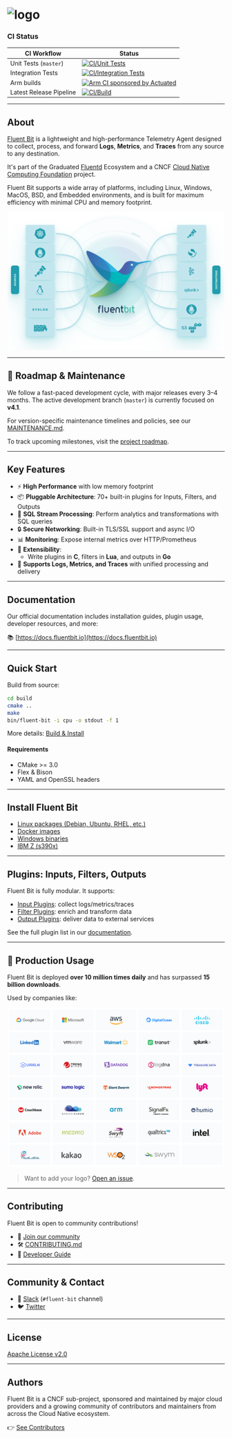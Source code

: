 # ![logo](fluentbit_logo.png)

### CI Status

| CI Workflow             | Status                                                                                                                                                     |
|-------------------------|-------------------------------------------------------------------------------------------------------------------------------------------------------------|
| Unit Tests (`master`)   | [![CI/Unit Tests](https://github.com/fluent/fluent-bit/actions/workflows/unit-tests.yaml/badge.svg?branch=master)](https://github.com/fluent/fluent-bit/actions/workflows/unit-tests.yaml) |
| Integration Tests       | [![CI/Integration Tests](https://github.com/fluent/fluent-bit/actions/workflows/master-integration-test.yaml/badge.svg)](https://github.com/fluent/fluent-bit/actions/workflows/master-integration-test.yaml) |
| Arm builds              | <a href="https://actuated.dev/"><img alt="Arm CI sponsored by Actuated" src="https://docs.actuated.dev/images/actuated-badge.png" width="120px"></img></a> |
| Latest Release Pipeline | [![CI/Build](https://github.com/fluent/fluent-bit/actions/workflows/staging-release.yaml/badge.svg)](https://github.com/fluent/fluent-bit/actions/workflows/staging-release.yaml) |

---

## About

[Fluent Bit](https://fluentbit.io) is a lightweight and high-performance Telemetry Agent designed to collect, process, and forward **Logs**, **Metrics**, and **Traces** from any source to any destination.

It's part of the Graduated [Fluentd](https://fluentd.org) Ecosystem and a CNCF [Cloud Native Computing Foundation](https://cncf.io) project.

Fluent Bit supports a wide array of platforms, including Linux, Windows, MacOS, BSD, and Embedded environments, and is built for maximum efficiency with minimal CPU and memory footprint.

![](documentation/fluentbit_ecosystem.png)

---

## 📌 Roadmap & Maintenance

We follow a fast-paced development cycle, with major releases every 3–4 months.
The active development branch (`master`) is currently focused on **v4.1**.

For version-specific maintenance timelines and policies, see our [MAINTENANCE.md](https://github.com/fluent/fluent-bit/blob/master/MAINTENANCE.md).

To track upcoming milestones, visit the [project roadmap](https://github.com/fluent/fluent-bit/wiki/Roadmap).

---

## Key Features

- ⚡ **High Performance** with low memory footprint
- 📦 **Pluggable Architecture**: 70+ built-in plugins for Inputs, Filters, and Outputs
- 🧠 **SQL Stream Processing**: Perform analytics and transformations with SQL queries
- 🔒 **Secure Networking**: Built-in TLS/SSL support and async I/O
- 📊 **Monitoring**: Expose internal metrics over HTTP/Prometheus
- 🧩 **Extensibility**:
  - Write plugins in **C**, filters in **Lua**, and outputs in **Go**
- 🔌 **Supports Logs, Metrics, and Traces** with unified processing and delivery

---

## Documentation

Our official documentation includes installation guides, plugin usage, developer resources, and more:

📚 [https://docs.fluentbit.io](https://docs.fluentbit.io)

---

## Quick Start

Build from source:

```bash
cd build
cmake ..
make
bin/fluent-bit -i cpu -o stdout -f 1
```

More details: [Build & Install](https://docs.fluentbit.io/manual/installation/sources/build-and-install)

#### Requirements

- CMake >= 3.0
- Flex & Bison
- YAML and OpenSSL headers

---

## Install Fluent Bit

- [Linux packages (Debian, Ubuntu, RHEL, etc.)](https://docs.fluentbit.io/manual/installation/linux)
- [Docker images](https://docs.fluentbit.io/manual/installation/docker)
- [Windows binaries](https://docs.fluentbit.io/manual/installation/windows)
- [IBM Z (s390x)](https://docs.fluentbit.io/manual/installation/linux/s390x)

---

## Plugins: Inputs, Filters, Outputs

Fluent Bit is fully modular. It supports:

- [Input Plugins](https://docs.fluentbit.io/manual/pipeline/inputs): collect logs/metrics/traces
- [Filter Plugins](https://docs.fluentbit.io/manual/pipeline/filters): enrich and transform data
- [Output Plugins](https://docs.fluentbit.io/manual/pipeline/outputs): deliver data to external services

See the full plugin list in our [documentation](https://docs.fluentbit.io/manual/pipeline/inputs).

---

## 🚀 Production Usage

Fluent Bit is deployed **over 10 million times daily** and has surpassed **15 billion downloads**.

Used by companies like:

![users](documentation/fluentbit_users.png)

> Want to add your logo? [Open an issue](https://github.com/fluent/fluent-bit/issues).

---

## Contributing

Fluent Bit is open to community contributions!

- 🤝 [Join our community](https://fluentbit.io/community/)
- 🛠 [CONTRIBUTING.md](CONTRIBUTING.md)
- 🚀 [Developer Guide](DEVELOPER_GUIDE.md)

---

## Community & Contact

- 💬 [Slack](http://slack.fluentd.org) (`#fluent-bit` channel)
- 🐦 [Twitter](https://twitter.com/fluentbit)

---

## License

[Apache License v2.0](http://www.apache.org/licenses/LICENSE-2.0)

---

## Authors

Fluent Bit is a CNCF sub-project, sponsored and maintained by major cloud providers and a growing community of contributors and maintainers from across the Cloud Native ecosystem.

👉 [See Contributors](https://github.com/fluent/fluent-bit/graphs/contributors)

